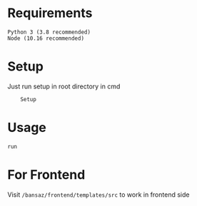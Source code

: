 # Requirements
    Python 3 (3.8 recommended)
    Node (10.16 recommended)
# Setup
Just run setup in root directory in cmd
```
    Setup
```
# Usage
    run
# For Frontend
Visit ``` /bansaz/frontend/templates/src ``` to work in frontend side